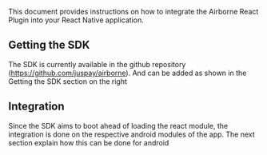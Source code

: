 This document provides instructions on how to integrate the Airborne React Plugin into your React Native application.

## Getting the SDK

The SDK is currently available in the github repository (https://github.com/juspay/airborne).
And can be added as shown in the Getting the SDK section on the right

## Integration

Since the SDK aims to boot ahead of loading the react module, the integration is done on the respective android modules of the app. The next section explain how this can be done for android
